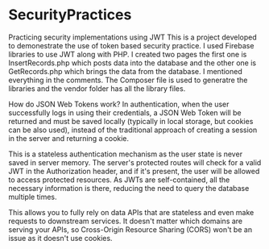 # SecurityPractices
Practicing security implementations using JWT
This is a project developed to demonestrate the use of token based security practice. I used Firebase libraries to use JWT along with PHP. I created two pages the first one is InsertRecords.php which posts data into the database and the other one is GetRecords.php which brings the data from the database. I mentioned everything in the comments. The Composer file is used to generatre the libraries and the vendor folder has all the library files.

How do JSON Web Tokens work?
In authentication, when the user successfully logs in using their credentials, a JSON Web Token will be returned and must be saved locally (typically in local storage, but cookies can be also used), instead of the traditional approach of creating a session in the server and returning a cookie.

This is a stateless authentication mechanism as the user state is never saved in server memory. The server's protected routes will check for a valid JWT in the Authorization header, and if it's present, the user will be allowed to access protected resources. As JWTs are self-contained, all the necessary information is there, reducing the need to query the database multiple times.

This allows you to fully rely on data APIs that are stateless and even make requests to downstream services. It doesn't matter which domains are serving your APIs, so Cross-Origin Resource Sharing (CORS) won't be an issue as it doesn't use cookies.


